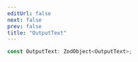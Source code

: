```yaml
---
editUrl: false
next: false
prev: false
title: "OutputText"
---
```


```ts
const OutputText: ZodObject<OutputText>;
```
